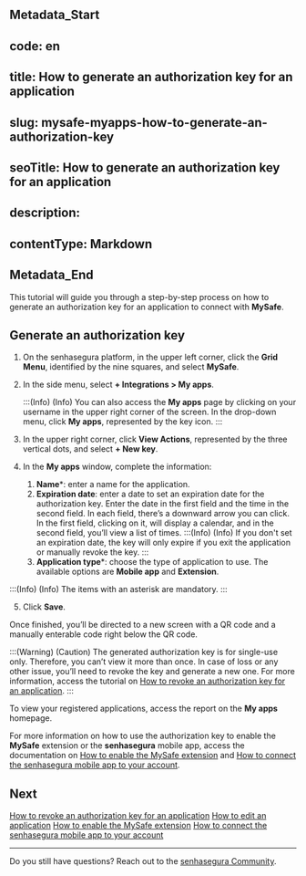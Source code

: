 ## Metadata_Start 
## code: en
## title: How to generate an authorization key for an application 
## slug: mysafe-myapps-how-to-generate-an-authorization-key 
## seoTitle: How to generate an authorization key for an application 
## description:  
## contentType: Markdown 
## Metadata_End
This tutorial will guide you through a step-by-step process on how to generate an authorization key for an application to connect with **MySafe**.

## Generate an authorization key

1. On the senhasegura platform, in the upper left corner, click the **Grid Menu**, identified by the nine squares, and select **MySafe**.
2. In the side menu, select **+ Integrations > My apps**.

    
    :::(Info) (Info)
   You can also access the **My apps** page by clicking on your username in the upper right corner of the screen. In the drop-down menu, click **My apps**, represented by the key icon.
    :::
    
  3. In the upper right corner, click **View Actions**, represented by the three vertical dots, and select **+ New key**.
  4. In the **My apps** window, complete the information:
      1. **Name***: enter a name for the application.
      2. **Expiration date**: enter a date to set an expiration date for the authorization key. Enter the date in the first field and the time in the second field. In each field, there’s a downward arrow you can click. In the first field, clicking on it, will display a calendar, and in the second field, you’ll view a list of times. 
        :::(Info) (Info)
        If you don't set an expiration date, the key will only expire if you exit the application or manually revoke the key.
        :::
      3. **Application type***: choose the type of application to use. The available options are **Mobile app** and **Extension**.

:::(Info) (Info)
The items with an asterisk are mandatory.
:::

5. Click **Save**.

Once finished, you’ll be directed to a new screen with a QR code and a manually enterable code right below the QR code. 

:::(Warning) (Caution)
The generated authorization key is for single-use only. Therefore, you can’t view it more than once. In case of loss or any other issue, you’ll need to revoke the key and generate a new one. For more information, access the tutorial on [How to revoke an authorization key for an application](/v3-32/docs/mysafe-myapps-how-to-revoke-an-authorization-key-for-an-application).
:::

To view your registered applications, access the report on the **My apps** homepage.

For more information on how to use the authorization key to enable the **MySafe** extension or the **senhasegura** mobile app, access the documentation on [How to enable the MySafe extension](/v3-32/docs/mysafe-extension-enable) and [How to connect the senhasegura mobile app to your account](/v3-32/docs/senhasegura-mobile-app-how-to-connect-the-senhasegura-app). 

## **Next**
[How to revoke an authorization key for an application](/v3-32/docs/mysafe-myapps-how-to-revoke-an-authorization-key-for-an-application)
[How to edit an application](/v3-32/docs/mysafe-myapps-how-to-edit-an-application)
[How to enable the MySafe extension](/v3-32/docs/mysafe-extension-enable)
[How to connect the senhasegura mobile app to your account](/v3-32/docs/senhasegura-mobile-app-how-to-connect-the-senhasegura-app) 

* * *

Do you still have questions? Reach out to the [senhasegura Community](https://community.senhasegura.io/).

